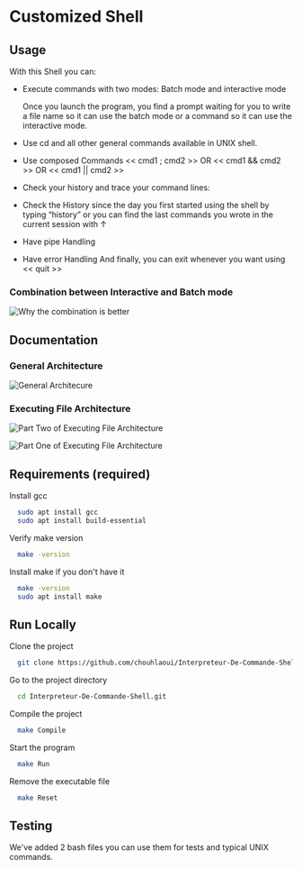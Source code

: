 # Customized Shell 

## Usage

With this Shell you can:

-  Execute commands with two modes: Batch mode and interactive mode
    
    Once you launch the program, you find a prompt waiting for you to write a file name so it can use the batch mode or a command so it can use the interactive mode.
- Use cd and all other general commands available in UNIX shell.
- Use composed Commands << cmd1 ; cmd2 >> OR << cmd1 && cmd2 >> OR << cmd1 || cmd2 >>
- Check your history and trace your command lines:
- Check the History since the day you first started using the shell by typing “history” or you can find the last commands you wrote in the current session with ↑
- Have pipe Handling
- Have error Handling
And finally, you can exit whenever you want using << quit >>

### Combination between Interactive and Batch mode 
![Why the combination is better](https://user-images.githubusercontent.com/61617827/213888923-b8c87f16-0327-4242-9901-5ce5d67ca6f7.jpeg)


## Documentation
### General Architecture

![General Architecure](https://user-images.githubusercontent.com/61617827/213888658-ebb93804-bd33-4bfb-987b-9c359b0b1170.jpg)


### Executing File Architecture

![Part Two of Executing File Architecture](https://user-images.githubusercontent.com/61617827/213888686-74479815-df04-4342-b230-a895bfba9c84.jpg)


![Part One of Executing File Architecture](https://user-images.githubusercontent.com/61617827/213888684-3299da93-a4bd-4ced-b6e6-e24903d1a4d9.jpg)




## Requirements (required)

Install gcc 

```bash
  sudo apt install gcc
  sudo apt install build-essential
```

Verify make version 

```bash
  make -version
```

Install make if you don't have it

```bash
  make -version
  sudo apt install make
```



## Run Locally


Clone the project

```bash
  git clone https://github.com/chouhlaoui/Interpreteur-De-Commande-Shell.git
```

Go to the project directory

```bash
  cd Interpreteur-De-Commande-Shell.git
```

Compile the project 
```bash
  make Compile
```

Start the program

```bash
  make Run
```

Remove the executable file

```bash
  make Reset
```

## Testing
We've added 2 bash files you can use them for tests and typical UNIX commands.








